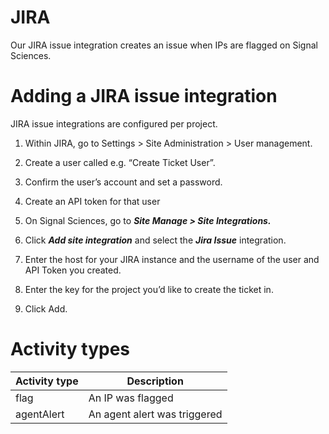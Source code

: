 # JIRA

Our JIRA issue integration creates an issue when IPs are flagged on Signal Sciences.



# Adding a JIRA issue integration
JIRA issue integrations are configured per project.

1. Within JIRA, go to Settings > Site Administration > User management.

2. Create a user called e.g. “Create Ticket User”.
3. Confirm the user’s account and set a password.
4. Create an API token for that user
5. On Signal Sciences, go to ***Site Manage > Site Integrations.***
6. Click ***Add site integration*** and select the ***Jira Issue*** integration.
7. Enter the host for your JIRA instance and the username of the user and API Token you created.
8. Enter the key for the project you’d like to create the ticket in.
9. Click Add.


# Activity types

| Activity type | Description |
| ------------- | ------------- |
| flag | An IP was flagged |
| agentAlert |	An agent alert was triggered |


